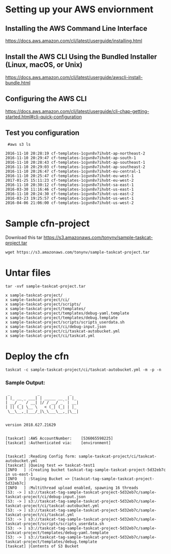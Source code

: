 # Setting up your AWS enviornment

## Installing the AWS Command Line Interface
https://docs.aws.amazon.com/cli/latest/userguide/installing.html

## Install the AWS CLI Using the Bundled Installer (Linux, macOS, or Unix)
https://docs.aws.amazon.com/cli/latest/userguide/awscli-install-bundle.html

## Configuring the AWS CLI
https://docs.aws.amazon.com/cli/latest/userguide/cli-chap-getting-started.html#cli-quick-configuration

## Test you configuration
` #aws s3 ls`
```
2016-11-10 20:28:19 cf-templates-1cgvn8v7ihvbt-ap-northeast-2
2016-11-10 20:29:47 cf-templates-1cgvn8v7ihvbt-ap-south-1
2016-11-10 20:28:43 cf-templates-1cgvn8v7ihvbt-ap-southeast-1
2016-11-10 20:29:03 cf-templates-1cgvn8v7ihvbt-ap-southeast-2
2016-11-10 20:26:47 cf-templates-1cgvn8v7ihvbt-eu-central-1
2016-11-10 20:25:47 cf-templates-1cgvn8v7ihvbt-eu-west-1
2017-01-25 15:11:23 cf-templates-1cgvn8v7ihvbt-eu-west-2
2016-11-10 20:30:12 cf-templates-1cgvn8v7ihvbt-sa-east-1
2016-03-30 11:16:46 cf-templates-1cgvn8v7ihvbt-us-east-1
2016-11-10 20:24:30 cf-templates-1cgvn8v7ihvbt-us-east-2
2016-03-23 19:25:57 cf-templates-1cgvn8v7ihvbt-us-west-1
2016-04-06 21:06:00 cf-templates-1cgvn8v7ihvbt-us-west-2
```

# Sample cfn-project
Download this tar https://s3.amazonaws.com/tonynv/sample-taskcat-project.tar

`wget https://s3.amazonaws.com/tonynv/sample-taskcat-project.tar`

# Untar files
`tar -xvf sample-taskcat-project.tar`
```
x sample-taskcat-project/
x sample-taskcat-project/ci/
x sample-taskcat-project/scripts/
x sample-taskcat-project/templates/
x sample-taskcat-project/templates/debug-yaml.template
x sample-taskcat-project/templates/debug.template
x sample-taskcat-project/scripts/scripts_userdata.sh
x sample-taskcat-project/ci/debug-input.json
x sample-taskcat-project/ci/taskcat-autobucket.yml
x sample-taskcat-project/ci/taskcat.yml
```
# Deploy the cfn
`taskcat -c sample-taskcat-project/ci/taskcat-autobucket.yml -m -p -n`

### Sample Output:
```
 _            _             _
| |_ __ _ ___| | _____ __ _| |_
| __/ _` / __| |/ / __/ _` | __|
| || (_| \__ \   < (_| (_| | |_
 \__\__,_|___/_|\_\___\__,_|\__|


version 2018.627.21629


[taskcat] :AWS AccountNumber: 	 [536065598225]
[taskcat] :Authenticated via: 	 [environment]


[taskcat] :Reading Config form: sample-taskcat-project/ci/taskcat-autobucket.yml
[taskcat] |Queing test => taskcat-test1
[INFO   ] :Creating bucket taskcat-tag-sample-taskcat-project-5d32eb7c in us-east-1
[INFO   ] :Staging Bucket => [taskcat-tag-sample-taskcat-project-5d32eb7c]
[INFO   ] :Multithread upload enabled, spawning 16 threads
[S3: -> ] s3://taskcat-tag-sample-taskcat-project-5d32eb7c/sample-taskcat-project/ci/debug-input.json
[S3: -> ] s3://taskcat-tag-sample-taskcat-project-5d32eb7c/sample-taskcat-project/ci/taskcat-autobucket.yml
[S3: -> ] s3://taskcat-tag-sample-taskcat-project-5d32eb7c/sample-taskcat-project/ci/taskcat.yml
[S3: -> ] s3://taskcat-tag-sample-taskcat-project-5d32eb7c/sample-taskcat-project/scripts/scripts_userdata.sh
[S3: -> ] s3://taskcat-tag-sample-taskcat-project-5d32eb7c/sample-taskcat-project/templates/debug-yaml.template
[S3: -> ] s3://taskcat-tag-sample-taskcat-project-5d32eb7c/sample-taskcat-project/templates/debug.template
[taskcat] |Contents of S3 Bucket
```
